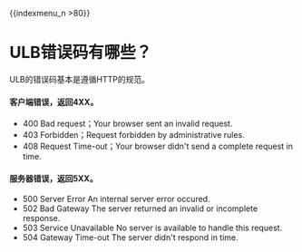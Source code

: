 {{indexmenu_n >80}}


# ULB错误码有哪些？

ULB的错误码基本是遵循HTTP的规范。

#### 客户端错误，返回4XX。

* 400 Bad request；Your browser sent an invalid request.
* 403 Forbidden；Request forbidden by administrative rules.
* 408 Request Time-out；Your browser didn't send a complete request in time.

#### 服务器错误，返回5XX。

* 500 Server Error An internal server error occured.
* 502 Bad Gateway The server returned an invalid or incomplete response.
* 503 Service Unavailable No server is available to handle this request.
* 504 Gateway Time-out The server didn't respond in time.

